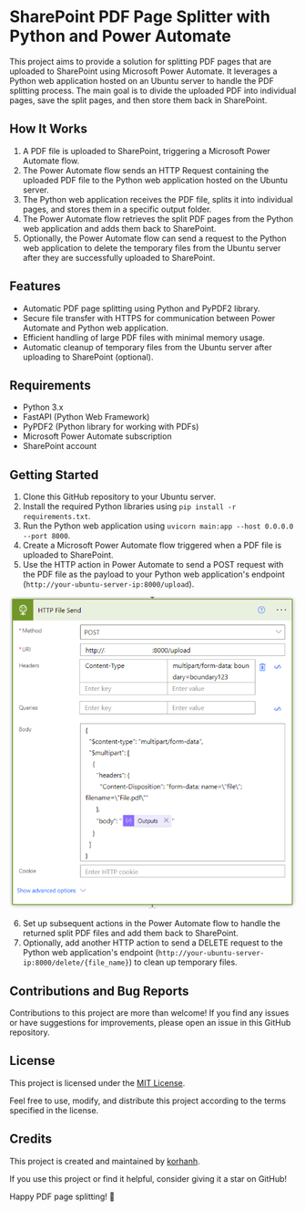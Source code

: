 # SharePoint PDF Page Splitter with Python and Power Automate


This project aims to provide a solution for splitting PDF pages that are uploaded to SharePoint using Microsoft Power Automate. It leverages a Python web application hosted on an Ubuntu server to handle the PDF splitting process. The main goal is to divide the uploaded PDF into individual pages, save the split pages, and then store them back in SharePoint.

## How It Works

1. A PDF file is uploaded to SharePoint, triggering a Microsoft Power Automate flow.
2. The Power Automate flow sends an HTTP Request containing the uploaded PDF file to the Python web application hosted on the Ubuntu server.
3. The Python web application receives the PDF file, splits it into individual pages, and stores them in a specific output folder.
4. The Power Automate flow retrieves the split PDF pages from the Python web application and adds them back to SharePoint.
5. Optionally, the Power Automate flow can send a request to the Python web application to delete the temporary files from the Ubuntu server after they are successfully uploaded to SharePoint.

## Features

- Automatic PDF page splitting using Python and PyPDF2 library.
- Secure file transfer with HTTPS for communication between Power Automate and Python web application.
- Efficient handling of large PDF files with minimal memory usage.
- Automatic cleanup of temporary files from the Ubuntu server after uploading to SharePoint (optional).

## Requirements

- Python 3.x
- FastAPI (Python Web Framework)
- PyPDF2 (Python library for working with PDFs)
- Microsoft Power Automate subscription
- SharePoint account

## Getting Started

1. Clone this GitHub repository to your Ubuntu server.
2. Install the required Python libraries using `pip install -r requirements.txt`.
3. Run the Python web application using `uvicorn main:app --host 0.0.0.0 --port 8000`.
4. Create a Microsoft Power Automate flow triggered when a PDF file is uploaded to SharePoint.
5. Use the HTTP action in Power Automate to send a POST request with the PDF file as the payload to your Python web application's endpoint (`http://your-ubuntu-server-ip:8000/upload`).

![HTTP POST](https://github.com/korhanh/pdf-page-splitter/blob/main/Post.png)


6. Set up subsequent actions in the Power Automate flow to handle the returned split PDF files and add them back to SharePoint.
7. Optionally, add another HTTP action to send a DELETE request to the Python web application's endpoint (`http://your-ubuntu-server-ip:8000/delete/{file_name}`) to clean up temporary files.

## Contributions and Bug Reports

Contributions to this project are more than welcome! If you find any issues or have suggestions for improvements, please open an issue in this GitHub repository.

## License

This project is licensed under the [MIT License](https://github.com/korhanh/pdf-page-splitter/blob/main/LICENSE).

Feel free to use, modify, and distribute this project according to the terms specified in the license.

## Credits

This project is created and maintained by [korhanh]([link_to_your_github_profile](https://github.com/korhanh)).

If you use this project or find it helpful, consider giving it a star on GitHub!

Happy PDF page splitting! :rocket:
